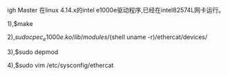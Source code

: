 igh Master 在linux 4.14.x的intel e1000e驱动程序,已经在intel82574L网卡运行。

1),$make

2),$sudo cp ec_e1000e.ko /lib/modules/$(shell uname -r)/ethercat/devices/

3),$sudo depmod

4),$sudo vim /etc/sysconfig/ethercat

